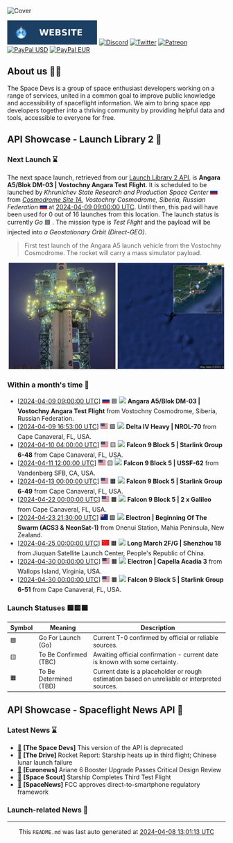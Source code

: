 ![Cover](https://raw.githubusercontent.com/TheSpaceDevs/Tutorials/main/assets/tsd_cover.png)


[![Website](https://raw.githubusercontent.com/TheSpaceDevs/Tutorials/e36b2c250ce7fcd4a801c1ed6cb1f9f9d031696b/assets/badge_tsd_website.svg)](https://thespacedevs.com/)
[![Discord](https://img.shields.io/badge/Discord-%237289DA.svg?style=for-the-badge&logo=discord&logoColor=white)](https://discord.gg/p7ntkNA)
[![Twitter](https://img.shields.io/badge/Twitter-%231DA1F2.svg?style=for-the-badge&logo=Twitter&logoColor=white)](https://twitter.com/TheSpaceDevs)
[![Patreon](https://img.shields.io/badge/Patreon-F96854?style=for-the-badge&logo=patreon&logoColor=white)](https://www.patreon.com/TheSpaceDevs)
[![PayPal USD](https://img.shields.io/badge/PayPal-00457C?style=for-the-badge&logo=paypal&logoColor=white&label=USD)](https://www.paypal.com/donate/?hosted_button_id=UCPX4EL6E9JFA)
[![PayPal EUR](https://img.shields.io/badge/PayPal-00457C?style=for-the-badge&logo=paypal&logoColor=white&label=EUR)](https://www.paypal.com/donate/?hosted_button_id=5S7MGGWJJBHL6)

## About us 🧑‍🚀
The Space Devs is a group of space enthusiast developers working on a range of
services, united in a common goal to improve public knowledge and accessibility
of spaceflight information. We aim to bring space app developers together into a
thriving community by providing helpful data and tools, accessible to everyone
for free.

## API Showcase - Launch Library 2 🚀

### Next Launch ⌛
The next space launch, retrieved from our
<a href="https://thespacedevs.com/llapi">Launch Library 2 API</a>, is
**Angara A5/Blok DM-03 | Vostochny Angara Test Flight**. It is scheduled to be launched by *Khrunichev State Research and Production Space Center*
<img width="17" src="https://raw.githubusercontent.com/lipis/flag-icons/main/flags/4x3/ru.svg" />
from *<a href="https://en.wikipedia.org/wiki/Vostochny_Cosmodrome">Cosmodrome Site 1A</a>, Vostochny Cosmodrome, Siberia, Russian Federation*
<img width="17" src="https://raw.githubusercontent.com/lipis/flag-icons/main/flags/4x3/ru.svg" />
at <a href="https://www.timeanddate.com/worldclock/fixedtime.html?iso=20240409T090000">2024-04-09 09:00:00 UTC</a>.  Until
then, this pad will have been used for 0
out of 16 launches from this location. The launch status is currently
*Go* 🟩 . The mission type is
*Test Flight* and the payload will be injected
into *a Geostationary Orbit
(Direct-GEO)*.
<br>
<blockquote>
  First test launch of the Angara A5 launch vehicle from the Vostochny Cosmodrome. The rocket will carry a mass simulator payload.
</blockquote>

<p float="left" align="center">
  <a href="https://en.wikipedia.org/wiki/Angara_(rocket_family)" >
    <img alt="launch-image" width="49%" src="profile/cache/launch_image.png" />
  </a>
  <a href="https://www.google.com/maps?q=51.884395,128.333932" >
    <img alt="pad-location" width="49%" src="profile/cache/new_pad_image.png"  />
  </a>
</p>

### Within a month's time 📅
- \[<a href="https://www.timeanddate.com/worldclock/fixedtime.html?iso=20240409T090000">2024-04-09 09:00:00 UTC</a>\]  <img width="17" src="https://raw.githubusercontent.com/lipis/flag-icons/main/flags/4x3/ru.svg" /> 🟩  <a href="https://www.google.com/calendar/render?action=TEMPLATE&text=Angara A5/Blok DM-03 | Vostochny Angara Test Flight&location=Vostochny Cosmodrome, Siberia, Russian Federation&dates=20240409T090000Z%2F20240409T090000Z"><img border="0" width="15" src="https://upload.wikimedia.org/wikipedia/commons/a/a5/Google_Calendar_icon_%282020%29.svg"></a> **Angara A5/Blok DM-03 | Vostochny Angara Test Flight** from Vostochny Cosmodrome, Siberia, Russian Federation.
- \[<a href="https://www.timeanddate.com/worldclock/fixedtime.html?iso=20240409T165300">2024-04-09 16:53:00 UTC</a>\]  <img width="17" src="https://raw.githubusercontent.com/lipis/flag-icons/main/flags/4x3/us.svg" /> 🟩  <a href="https://www.google.com/calendar/render?action=TEMPLATE&text=Delta IV Heavy | NROL-70&location=Cape Canaveral, FL, USA&dates=20240409T165300Z%2F20240409T225100Z"><img border="0" width="15" src="https://upload.wikimedia.org/wikipedia/commons/a/a5/Google_Calendar_icon_%282020%29.svg"></a> **Delta IV Heavy | NROL-70** from Cape Canaveral, FL, USA.
- \[<a href="https://www.timeanddate.com/worldclock/fixedtime.html?iso=20240410T040000">2024-04-10 04:00:00 UTC</a>\]  <img width="17" src="https://raw.githubusercontent.com/lipis/flag-icons/main/flags/4x3/us.svg" /> 🟨  <a href="https://www.google.com/calendar/render?action=TEMPLATE&text=Falcon 9 Block 5 | Starlink Group 6-48&location=Cape Canaveral, FL, USA&dates=20240410T040000Z%2F20240410T083100Z"><img border="0" width="15" src="https://upload.wikimedia.org/wikipedia/commons/a/a5/Google_Calendar_icon_%282020%29.svg"></a> **Falcon 9 Block 5 | Starlink Group 6-48** from Cape Canaveral, FL, USA.
- \[<a href="https://www.timeanddate.com/worldclock/fixedtime.html?iso=20240411T120000">2024-04-11 12:00:00 UTC</a>\]  <img width="17" src="https://raw.githubusercontent.com/lipis/flag-icons/main/flags/4x3/us.svg" /> 🟨  <a href="https://www.google.com/calendar/render?action=TEMPLATE&text=Falcon 9 Block 5 | USSF-62&location=Vandenberg SFB, CA, USA&dates=20240411T120000Z%2F20240411T163600Z"><img border="0" width="15" src="https://upload.wikimedia.org/wikipedia/commons/a/a5/Google_Calendar_icon_%282020%29.svg"></a> **Falcon 9 Block 5 | USSF-62** from Vandenberg SFB, CA, USA.
- \[<a href="https://www.timeanddate.com/worldclock/fixedtime.html?iso=20240413T000000">2024-04-13 00:00:00 UTC</a>\]  <img width="17" src="https://raw.githubusercontent.com/lipis/flag-icons/main/flags/4x3/us.svg" /> 🟧  <a href="https://www.google.com/calendar/render?action=TEMPLATE&text=Falcon 9 Block 5 | Starlink Group 6-49&location=Cape Canaveral, FL, USA&dates=20240413T000000Z%2F20240413T000000Z"><img border="0" width="15" src="https://upload.wikimedia.org/wikipedia/commons/a/a5/Google_Calendar_icon_%282020%29.svg"></a> **Falcon 9 Block 5 | Starlink Group 6-49** from Cape Canaveral, FL, USA.
- \[<a href="https://www.timeanddate.com/worldclock/fixedtime.html?iso=20240422T000000">2024-04-22 00:00:00 UTC</a>\]  <img width="17" src="https://raw.githubusercontent.com/lipis/flag-icons/main/flags/4x3/us.svg" /> 🟧  <a href="https://www.google.com/calendar/render?action=TEMPLATE&text=Falcon 9 Block 5 | 2 x Galileo&location=Cape Canaveral, FL, USA&dates=20240422T000000Z%2F20240422T000000Z"><img border="0" width="15" src="https://upload.wikimedia.org/wikipedia/commons/a/a5/Google_Calendar_icon_%282020%29.svg"></a> **Falcon 9 Block 5 | 2 x Galileo** from Cape Canaveral, FL, USA.
- \[<a href="https://www.timeanddate.com/worldclock/fixedtime.html?iso=20240423T213000">2024-04-23 21:30:00 UTC</a>\]  <img width="17" src="https://raw.githubusercontent.com/lipis/flag-icons/main/flags/4x3/nz.svg" /> 🟩  <a href="https://www.google.com/calendar/render?action=TEMPLATE&text=Electron | Beginning Of The Swarm (ACS3 &amp; NeonSat-1)&location=Onenui Station, Mahia Peninsula, New Zealand&dates=20240423T213000Z%2F20240423T224500Z"><img border="0" width="15" src="https://upload.wikimedia.org/wikipedia/commons/a/a5/Google_Calendar_icon_%282020%29.svg"></a> **Electron | Beginning Of The Swarm (ACS3 & NeonSat-1)** from Onenui Station, Mahia Peninsula, New Zealand.
- \[<a href="https://www.timeanddate.com/worldclock/fixedtime.html?iso=20240425T000000">2024-04-25 00:00:00 UTC</a>\]  <img width="17" src="https://raw.githubusercontent.com/lipis/flag-icons/main/flags/4x3/cn.svg" /> 🟧  <a href="https://www.google.com/calendar/render?action=TEMPLATE&text=Long March 2F/G | Shenzhou 18&location=Jiuquan Satellite Launch Center, People&#x27;s Republic of China&dates=20240425T000000Z%2F20240425T000000Z"><img border="0" width="15" src="https://upload.wikimedia.org/wikipedia/commons/a/a5/Google_Calendar_icon_%282020%29.svg"></a> **Long March 2F/G | Shenzhou 18** from Jiuquan Satellite Launch Center, People's Republic of China.
- \[<a href="https://www.timeanddate.com/worldclock/fixedtime.html?iso=20240430T000000">2024-04-30 00:00:00 UTC</a>\]  <img width="17" src="https://raw.githubusercontent.com/lipis/flag-icons/main/flags/4x3/us.svg" /> 🟧  <a href="https://www.google.com/calendar/render?action=TEMPLATE&text=Electron | Capella Acadia 3&location=Wallops Island, Virginia, USA&dates=20240430T000000Z%2F20240430T000000Z"><img border="0" width="15" src="https://upload.wikimedia.org/wikipedia/commons/a/a5/Google_Calendar_icon_%282020%29.svg"></a> **Electron | Capella Acadia 3** from Wallops Island, Virginia, USA.
- \[<a href="https://www.timeanddate.com/worldclock/fixedtime.html?iso=20240430T000000">2024-04-30 00:00:00 UTC</a>\]  <img width="17" src="https://raw.githubusercontent.com/lipis/flag-icons/main/flags/4x3/us.svg" /> 🟧  <a href="https://www.google.com/calendar/render?action=TEMPLATE&text=Falcon 9 Block 5 | Starlink Group 6-51&location=Cape Canaveral, FL, USA&dates=20240430T000000Z%2F20240430T000000Z"><img border="0" width="15" src="https://upload.wikimedia.org/wikipedia/commons/a/a5/Google_Calendar_icon_%282020%29.svg"></a> **Falcon 9 Block 5 | Starlink Group 6-51** from Cape Canaveral, FL, USA.


### Launch Statuses 🟩🟨🟧
<p align="center">
    <table class="tg">
    <thead>
      <tr>
        <th class="tg-0pky">Symbol</th>
        <th class="tg-0pky">Meaning</th>
        <th class="tg-0pky">Description</th>
      </tr>
    </thead>
    <tbody>
      <tr>
        <td class="tg-0pky">🟩</td>
        <td class="tg-0pky">Go For Launch (Go)</td>
        <td class="tg-0pky">Current T-0 confirmed by official or reliable sources.</td>
      </tr>
      <tr>
        <td class="tg-0pky">🟨</td>
        <td class="tg-0pky">To Be Confirmed (TBC)</td>
        <td class="tg-0pky">Awaiting official confirmation - current date is known with some certainty.</td>
      </tr>
      <tr>
        <td class="tg-0pky">🟧</td>
        <td class="tg-0pky">To Be Determined (TBD)</td>
        <td class="tg-0pky">Current date is a placeholder or rough estimation based on unreliable or interpreted sources.</td>
      </tr>
    </tbody>
    </table>
</p>

## API Showcase - Spaceflight News API 📰

### Latest News ⌛
- <a href="https://spaceflightnewsapi.net" >🔗</a> **[The Space Devs]** This version of the API is deprecated
- <a href="https://arstechnica.com/space/2024/03/rocket-report-starship-heats-up-in-third-flight-chinese-lunar-launch-failure/" >🔗</a> **[The Drive]** Rocket Report: Starship heats up in third flight; Chinese lunar launch failure
- <a href="https://europeanspaceflight.com/ariane-6-booster-upgrade-passes-critical-design-review/" >🔗</a> **[Euronews]** Ariane 6 Booster Upgrade Passes Critical Design Review
- <a href="https://www.spacescout.info/2024/03/starship-completes-third-test-flight/" >🔗</a> **[Space Scout]** Starship Completes Third Test Flight
- <a href="https://spacenews.com/fcc-approves-direct-to-smartphone-regulatory-framework/" >🔗</a> **[SpaceNews]** FCC approves direct-to-smartphone regulatory framework


### Launch-related News 🚀



<hr>
  <div align="center">
  This <code>README.md</code> was last auto generated at <a href="https://www.timeanddate.com/worldclock/fixedtime.html?iso=20240408T130113">2024-04-08 13:01:13 UTC</a>
  <br>
  <!-- <a href="https://medium.com/@g.h.garrett" target="_blank">Learn to add space launches to your profile here!</a> -->
</div>